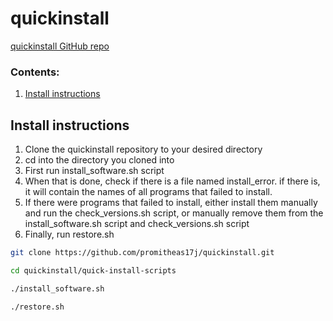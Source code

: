 # quickinstall

[quickinstall GitHub repo](https://github.com/promitheas17j/quickinstall.git)

### Contents:
1. [Install instructions](https://github.com/promitheas17j/quickinstall#install-instructions)

## Install instructions

1. Clone the quickinstall repository to your desired directory
1. cd into the directory you cloned into
1. First run install_software.sh script
1. When that is done, check if there is a file named install_error. if there is, it will contain the names of all programs that failed to install.
1. If there were programs that failed to install, either install them manually and run the check_versions.sh script, or manually remove them from the install_software.sh script and check_versions.sh script
1. Finally, run restore.sh


```bash
git clone https://github.com/promitheas17j/quickinstall.git 

cd quickinstall/quick-install-scripts

./install_software.sh

./restore.sh
```
